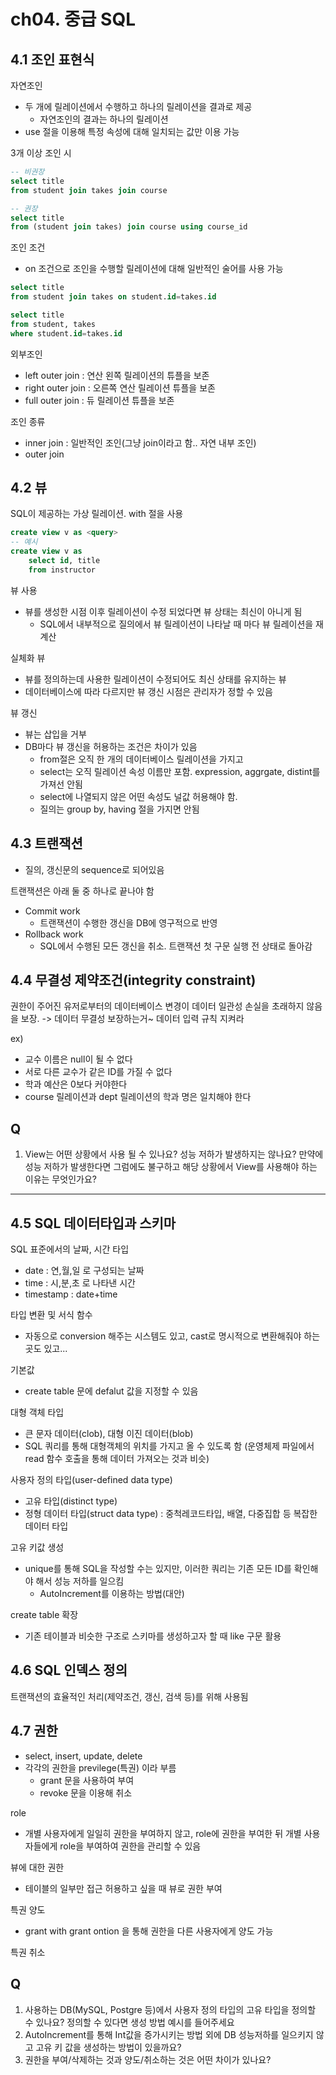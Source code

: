 # ch04. 중급 SQL
## 4.1 조인 표현식
자연조인
- 두 개에 릴레이션에서 수행하고 하나의 릴레이션을 결과로 제공
  - 자연조인의 결과는 하나의 릴레이션
- use 절을 이용해 특정 속성에 대해 일치되는 값만 이용 가능

3개 이상 조인 시 
```sql
-- 비권장
select title
from student join takes join course

-- 권장
select title
from (student join takes) join course using course_id
```

조인 조건
- on 조건으로 조인을 수행할 릴레이션에 대해 일반적인 술어를 사용 가능
```sql
select title
from student join takes on student.id=takes.id

select title
from student, takes 
where student.id=takes.id
```

외부조인
- left outer join : 연산 왼쪽 릴레이션의 튜플을 보존
- right outer join : 오른쪽 연산 릴레이션 튜플을 보존
- full outer join : 듀 릴레이션 튜플을 보존

조인 종류
- inner join : 일반적인 조인(그냥 join이라고 함.. 자연 내부 조인)
- outer join

## 4.2 뷰
SQL이 제공하는 가상 릴레이션. with 절을 사용
```sql
create view v as <query>
-- 예시
create view v as 
    select id, title
    from instructor
```

뷰 사용
- 뷰를 생성한 시점 이후 릴레이션이 수정 되었다면 뷰 상태는 최신이 아니게 됨
  - SQL에서 내부적으로 질의에서 뷰 릴레이션이 나타날 때 마다 뷰 릴레이션을 재계산

실체화 뷰
- 뷰를 정의하는데 사용한 릴레이션이 수정되어도 최신 상태를 유지하는 뷰
- 데이터베이스에 따라 다르지만 뷰 갱신 시점은 관리자가 정할 수 있음

뷰 갱신
- 뷰는 삽입을 거부
- DB마다 뷰 갱신을 허용하는 조건은 차이가 있음
  - from절은 오직 한 개의 데이터베이스 릴레이션을 가지고
  - select는 오직 릴레이션 속성 이름만 포함. expression, aggrgate, distint를 가져선 안됨
  - select에 나열되지 않은 어떤 속성도 널값 허용해야 함.
  - 질의는 group by, having 절을 가지면 안됨

## 4.3 트랜잭션
- 질의, 갱신문의 sequence로 되어있음

트랜잭션은 아래 둘 중 하나로 끝나야 함
- Commit work
  - 트랜잭션이 수행한 갱신을 DB에 영구적으로 반영
- Rollback work
  - SQL에서 수행된 모든 갱신을 취소. 트랜잭션 첫 구문 실행 전 상태로 돌아감

## 4.4 무결성 제약조건(integrity constraint)
권한이 주어진 유저로부터의 데이터베이스 변경이 데이터 일관성 손실을 초래하지 않음을 보장.
-> 데이터 무결성 보장하는거~ 데이터 입력 규칙 지켜라

ex)
- 교수 이름은 null이 될 수 없다
- 서로 다른 교수가 같은 ID를 가질 수 없다
- 학과 예산은 0보다 커야한다
- course 릴레이션과 dept 릴레이션의 학과 명은 일치해야 한다

## Q
1. View는 어떤 상황에서 사용 될 수 있나요? 성능 저하가 발생하지는 않나요? 만약에 성능 저하가 발생한다면 그럼에도 불구하고 해당 상황에서 View를 사용해야 하는 이유는 무엇인가요?

------

## 4.5 SQL 데이터타입과 스키마
SQL 표준에서의 날짜, 시간 타입
- date : 연,월,일 로 구성되는 날짜
- time : 시,분,초 로 나타낸 시간
- timestamp : date+time

타입 변환 및 서식 함수
- 자동으로 conversion 해주는 시스템도 있고, cast로 명시적으로 변환해줘야 하는 곳도 있고...

기본값
- create table 문에 defalut 값을 지정할 수 있음

대형 객체 타입
- 큰 문자 데이터(clob), 대형 이진 데이터(blob)
- SQL 쿼리를 통해 대형객체의 위치를 가지고 올 수 있도록 함 (운영체제 파일에서 read 함수 호출을 통해 데이터 가져오는 것과 비슷)

사용자 정의 타입(user-defined data type)
- 고유 타입(distinct type)
- 정형 데이터 타입(struct data type) : 중척레코드타입, 배열, 다중집합 등 복잡한 데이터 타입

고유 키값 생성
- unique를 통해 SQL을 작성할 수는 있지만, 이러한 쿼리는 기존 모든 ID를 확인해야 해서 성능 저하를 일으킴
  - AutoIncrement를 이용하는 방법(대안)

create table 확장
- 기존 테이블과 비슷한 구조로 스키마를 생성하고자 할 때 like 구문 활용

## 4.6 SQL 인덱스 정의
트랜잭션의 효율적인 처리(제약조건, 갱신, 검색 등)를 위해 사용됨

## 4.7 권한
- select, insert, update, delete
- 각각의 권한을 previlege(특권) 이라 부름
  - grant 문을 사용하여 부여
  - revoke 문을 이용해 취소

role
- 개별 사용자에게 일일히 권한을 부여하지 않고, role에 권한을 부여한 뒤 개별 사용자들에게 role을 부여하여 권한을 관리할 수 있음

뷰에 대한 권한
- 테이블의 일부만 접근 허용하고 싶을 때 뷰로 권한 부여

특권 양도
- grant with grant ontion 을 통해 권한을 다른 사용자에게 양도 가능

특권 취소


## Q
1. 사용하는 DB(MySQL, Postgre 등)에서 사용자 정의 타입의 고유 타입을 정의할 수 있나요? 정의할 수 있다면 생성 방법 예시를 들어주세요
2. AutoIncrement를 통해 Int값을 증가시키는 방법 외에 DB 성능저하를 일으키지 않고 고유 키 값을 생성하는 방법이 있을까요?
3. 권한을 부여/삭제하는 것과 양도/취소하는 것은 어떤 차이가 있나요?